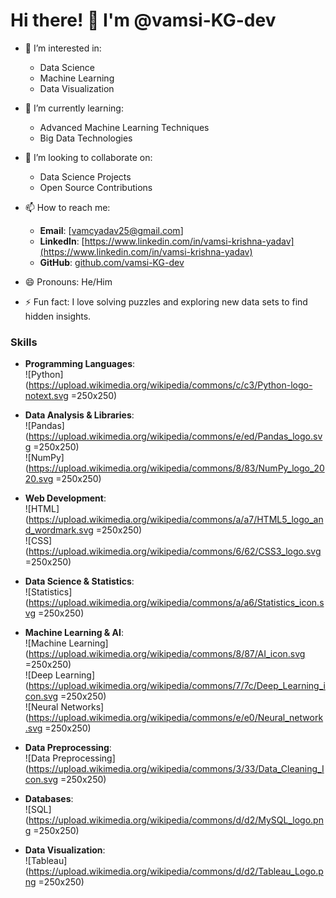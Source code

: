 # Hi there! 👋 I'm @vamsi-KG-dev

- 👀 I’m interested in:
  - Data Science
  - Machine Learning
  - Data Visualization

- 🌱 I’m currently learning:
  - Advanced Machine Learning Techniques
  - Big Data Technologies

- 💞️ I’m looking to collaborate on:
  - Data Science Projects
  - Open Source Contributions

- 📫 How to reach me:
  - **Email**: [vamcyadav25@gmail.com]
  - **LinkedIn**: [https://www.linkedin.com/in/vamsi-krishna-yadav](https://www.linkedin.com/in/vamsi-krishna-yadav)
  - **GitHub**: [github.com/vamsi-KG-dev](https://github.com/vamsi-KG-dev)

- 😄 Pronouns: He/Him

- ⚡ Fun fact: I love solving puzzles and exploring new data sets to find hidden insights.



<!---
vamsi-KG-dev/vamsi-KG-dev is a ✨ special ✨ repository because its `README.md` (this file) appears on your GitHub profile.
You can click the Preview link to take a look at your changes.
--->

### Skills

- **Programming Languages**:  
  ![Python](https://upload.wikimedia.org/wikipedia/commons/c/c3/Python-logo-notext.svg =250x250)

- **Data Analysis & Libraries**:  
  ![Pandas](https://upload.wikimedia.org/wikipedia/commons/e/ed/Pandas_logo.svg =250x250)  
  ![NumPy](https://upload.wikimedia.org/wikipedia/commons/8/83/NumPy_logo_2020.svg =250x250)

- **Web Development**:  
  ![HTML](https://upload.wikimedia.org/wikipedia/commons/a/a7/HTML5_logo_and_wordmark.svg =250x250)  
  ![CSS](https://upload.wikimedia.org/wikipedia/commons/6/62/CSS3_logo.svg =250x250)

- **Data Science & Statistics**:  
  ![Statistics](https://upload.wikimedia.org/wikipedia/commons/a/a6/Statistics_icon.svg =250x250)

- **Machine Learning & AI**:  
  ![Machine Learning](https://upload.wikimedia.org/wikipedia/commons/8/87/AI_icon.svg =250x250)  
  ![Deep Learning](https://upload.wikimedia.org/wikipedia/commons/7/7c/Deep_Learning_icon.svg =250x250)  
  ![Neural Networks](https://upload.wikimedia.org/wikipedia/commons/e/e0/Neural_network.svg =250x250)

- **Data Preprocessing**:  
  ![Data Preprocessing](https://upload.wikimedia.org/wikipedia/commons/3/33/Data_Cleaning_Icon.svg =250x250)

- **Databases**:  
  ![SQL](https://upload.wikimedia.org/wikipedia/commons/d/d2/MySQL_logo.png =250x250)

- **Data Visualization**:  
  ![Tableau](https://upload.wikimedia.org/wikipedia/commons/d/d2/Tableau_Logo.png =250x250)
